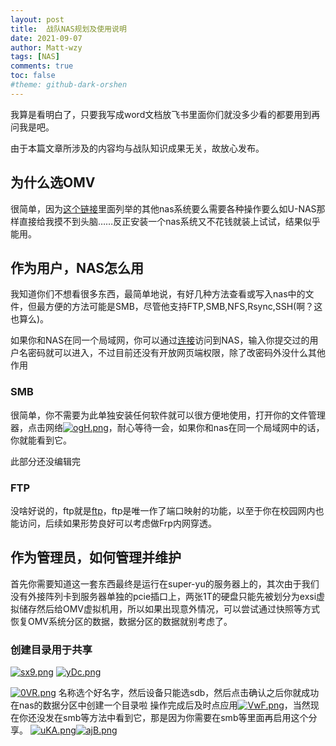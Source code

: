 ```yaml
---
layout: post
title:  战队NAS规划及使用说明
date: 2021-09-07
author: Matt-wzy
tags: [NAS]
comments: true
toc: false
#theme: github-dark-orshen
---
```


我算是看明白了，只要我写成word文档放飞书里面你们就没多少看的都要用到再问我是吧。

<!-- more -->

由于本篇文章所涉及的内容均与战队知识成果无关，故放心发布。

## 为什么选OMV

很简单，因为[这个链接](https://einverne.github.io/post/2020/02/nas-operating-system-choice.html)里面列举的其他nas系统要么需要各种操作要么如U-NAS那样直接给我摸不到头脑……反正安装一个nas系统又不花钱就装上试试，结果似乎能用。

## 作为用户，NAS怎么用


我知道你们不想看很多东西，最简单地说，有好几种方法查看或写入nas中的文件，但最方便的方法可能是SMB，尽管他支持FTP,SMB,NFS,Rsync,SSH(啊？这也算么)。

如果你和NAS在同一个局域网，你可以通过[连接](http://192.168.1.10)访问到NAS，输入你提交过的用户名密码就可以进入，不过目前还没有开放网页端权限，除了改密码外没什么其他作用

### SMB

很简单，你不需要为此单独安装任何软件就可以很方便地使用，打开你的文件管理器，点击网络[![ogH.png](https://cdn-p.freejishu.com/img/2021/11/15/ogH.png)](https://img.freejishu.com/image/ogH)，耐心等待一会，如果你和nas在同一个局域网中的话，你就能看到它。

此部分还没编辑完

### FTP

没啥好说的，ftp就是[ftp](ftp://192.168.1.10)，ftp是唯一作了端口映射的功能，以至于你在校园网内也能访问，后续如果形势良好可以考虑做Frp内网穿透。

## 作为管理员，如何管理并维护

首先你需要知道这一套东西最终是运行在super-yu的服务器上的，其次由于我们没有外接阵列卡到服务器单独的pcie插口上，两张1T的硬盘只能先被划分为exsi虚拟储存然后给OMV虚拟机用，所以如果出现意外情况，可以尝试通过快照等方式恢复OMV系统分区的数据，数据分区的数据就别考虑了。

### 创建目录用于共享

[![sx9.png](https://cdn-p.freejishu.com/img/2021/11/15/sx9.png)](https://img.freejishu.com/image/sx9) [![yDc.png](https://cdn-p.freejishu.com/img/2021/11/15/yDc.png)](https://img.freejishu.com/image/yDc) 

[![0VR.png](https://cdn-p.freejishu.com/img/2021/11/15/0VR.png)](https://img.freejishu.com/image/0VR) 名称选个好名字，然后设备只能选sdb，然后点击确认之后你就成功在nas的数据分区中创建一个目录啦
操作完成后及时点应用[![VwF.png](https://cdn-p.freejishu.com/img/2021/11/15/VwF.png)](https://img.freejishu.com/image/VwF)，当然现在你还没发在smb等方法中看到它，那是因为你需要在smb等里面再启用这个分享。
[![uKA.png](https://cdn-p.freejishu.com/img/2021/11/15/uKA.png)](https://img.freejishu.com/image/uKA)[![ajB.png](https://cdn-p.freejishu.com/img/2021/11/15/ajB.png)](https://img.freejishu.com/image/ajB)

